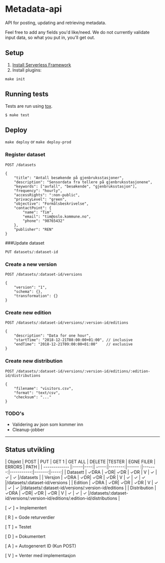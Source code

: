 # Metadata-api

API for posting, updating and retrieving metadata.

Feel free to add any fields you'd like/need. We do not currently validate input data, so what you put in,
 you'll get out.

## Setup

1. [Install Serverless Framework](https://serverless.com/framework/docs/getting-started/)
2. Install plugins:
```
make init

```

## Running tests

Tests are run using [tox](https://pypi.org/project/tox/).

```
$ make test
```

## Deploy

`make deploy` or `make deploy-prod`

### Register dataset

```
POST /datasets

{
    "title": "Antall besøkende på gjenbruksstasjoner",
    "description": "Sensordata fra tellere på gjenbruksstasjonene",
    "keywords": ["avfall", "besøkende", "gjenbruksstasjon"],
    "frequency": "hourly",
    "accessRights": ":non-public",
    "privacyLevel": "green",
    "objective": "Formålsbeskrivelse",
    "contactPoint": {
        "name": "Tim",
        "email": "tim@oslo.kommune.no",
        "phone": "98765432"
    },
    "publisher": "REN"
}
```

###Update dataset


```
PUT datasets/:dataset-id
```

### Create a new version

```
POST /datasets/:dataset-id/versions

{
    "version": "1",
    "schema": {},
    "transformation": {}
}
```

### Create new edition

```
POST /datasets/:dataset-id/versions/:version-id/editions

{
    "description": "Data for one hour",
    "startTime": "2018-12-21T08:00:00+01:00", // inclusive
    "endTime": "2018-12-21T09:00:00+01:00"    // exclusive
}
```

### Create new distribution

```
POST /datasets/:dataset-id/versions/:version-id/editions/:edition-id/distributions

{
    "filename": "visitors.csv",
    "format": "text/csv",
    "checksum": "..."
}
```

### TODO's

- Validering av json som kommer inn
- Cleanup-jobber

***
## Status utvikling

| Objekt        | POST | PUT | GET 1 | GET ALL | DELETE |TESTER  | EGNE FILER | ERRORS | PATH |
| ------------- |:-----|----:| -----:|--------:|------ :|-------:|-----------:|-------:|-----:|
| Datasett      | ✓DRA |  ✓DR| ✓DR   | ✓DR     |   V    | ✓      |   ✓        |   ✓    |/datasets |
| Versjon       | ✓DRA |  ✓DR| ✓DR   | ✓DR     |   V    | ✓      |   ✓        |   ✓    |/datasets/:dataset-id/versions |
| Edition       | ✓DRA |  ✓DR| ✓DR   | ✓DR     |   V    | ✓      |   ✓        |   ✓    |/datasets/:dataset-id/versions/:version-id/editions |
| Distribution  | ✓DRA |  ✓DR| ✓DR   | ✓DR     |   V    | ✓      |   ✓        |   ✓    |/datasets/:dataset-id/versions/:version-id/editions/:edition-id/distributions |

[ ✓ ] = Implementert

[ R ] = Gode returverdier

[ T ] = Testet

[ D ] = Dokumentert

[ A ] = Autogenerert ID (Kun POST)

[ V ] = Venter med implementasjon
